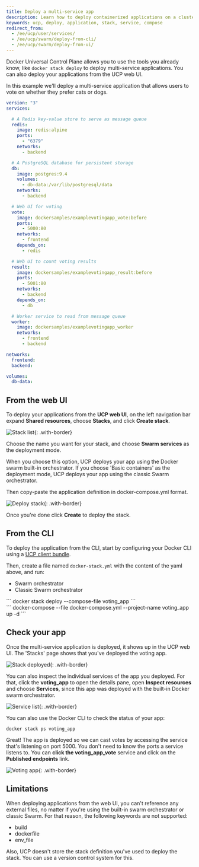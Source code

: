 ```yaml
---
title: Deploy a multi-service app
description: Learn how to deploy containerized applications on a cluster, with Docker Universal Control Plane.
keywords: ucp, deploy, application, stack, service, compose
redirect_from:
  - /ee/ucp/user/services/
  - /ee/ucp/swarm/deploy-from-cli/
  - /ee/ucp/swarm/deploy-from-ui/
---
```


Docker Universal Control Plane allows you to use the tools you already know,
like `docker stack deploy` to deploy multi-service applications. You can
also deploy your applications from the UCP web UI.

In this example we'll deploy a multi-service application that allows users to
vote on whether they prefer cats or dogs.

```yaml
version: "3"
services:

  # A Redis key-value store to serve as message queue
  redis:
    image: redis:alpine
    ports:
      - "6379"
    networks:
      - backend

  # A PostgreSQL database for persistent storage
  db:
    image: postgres:9.4
    volumes:
      - db-data:/var/lib/postgresql/data
    networks:
      - backend

  # Web UI for voting
  vote:
    image: dockersamples/examplevotingapp_vote:before
    ports:
      - 5000:80
    networks:
      - frontend
    depends_on:
      - redis

  # Web UI to count voting results
  result:
    image: dockersamples/examplevotingapp_result:before
    ports:
      - 5001:80
    networks:
      - backend
    depends_on:
      - db

  # Worker service to read from message queue
  worker:
    image: dockersamples/examplevotingapp_worker
    networks:
      - frontend
      - backend

networks:
  frontend:
  backend:

volumes:
  db-data:
```

## From the web UI

To deploy your applications from the **UCP web UI**, on the left navigation bar
expand **Shared resources**, choose **Stacks**, and click **Create stack**.

![Stack list](../images/deploy-multi-service-app-1.png){: .with-border}

Choose the name you want for your stack, and choose **Swarm services** as the
deployment mode.

When you choose this option, UCP deploys your app using the
Docker swarm built-in orchestrator. If you choose 'Basic containers' as the
deployment mode, UCP deploys your app using the classic Swarm orchestrator.

Then copy-paste the application definition in docker-compose.yml format.

![Deploy stack](../images/deploy-multi-service-app-2.png){: .with-border}

Once you're done click **Create** to deploy the stack.

## From the CLI

To deploy the application from the CLI, start by configuring your Docker
CLI using a [UCP client bundle](../user-access/cli.md).

Then, create a file named `docker-stack.yml` with the content of the yaml above,
and run:


<ul class="nav nav-tabs">
  <li class="active"><a data-toggle="tab" data-target="#tab1">Swarm orchestrator</a></li>
  <li><a data-toggle="tab" data-target="#tab2">Classic Swarm orchestrator</a></li>
</ul>
<div class="tab-content">
  <div id="tab1" class="tab-pane fade in active" markdown="1">
```
docker stack deploy --compose-file voting_app
```
  </div>
  <div id="tab2" class="tab-pane fade" markdown="1">
```
docker-compose --file docker-compose.yml --project-name voting_app up -d
```
  </div>
</div>


## Check your app

Once the multi-service application is deployed, it shows up in the UCP web UI.
The 'Stacks' page shows that you've deployed the voting app.

![Stack deployed](../images/deploy-multi-service-app-3.png){: .with-border}

You can also inspect the individual services of the app you deployed. For that,
click the **voting_app** to open the details pane, open **Inspect resources** and
choose **Services**, since this app was deployed with the built-in Docker swarm
orchestrator.

![Service list](../images/deploy-multi-service-app-4.png){: .with-border}

You can also use the Docker CLI to check the status of your app:

```
docker stack ps voting_app
```

Great! The app is deployed so we can cast votes by accessing the service that's
listening on port 5000.
You don't need to know the ports a service listens to. You can
**click the voting_app_vote** service and click on the **Published endpoints**
link.

![Voting app](../images/deploy-multi-service-app-5.png){: .with-border}

## Limitations

When deploying applications from the web UI, you can't reference any external
files, no matter if you're using the built-in swarm orchestrator or classic
Swarm. For that reason, the following keywords are not supported:

* build
* dockerfile
* env_file

Also, UCP doesn't store the stack definition you've used to deploy the stack.
You can use a version control system for this.

